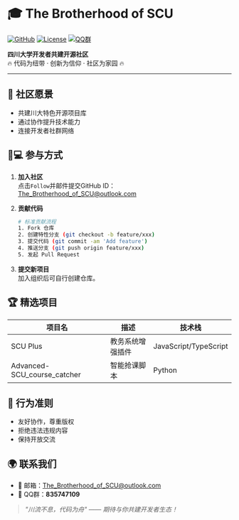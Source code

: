# 🎓 The Brotherhood of SCU

[![GitHub](https://img.shields.io/badge/Join%20Us-GitHub%20Org-blue?logo=github)](https://github.com/the-brotherhood-of-scu)
[![License](https://img.shields.io/badge/License-MIT-green.svg)](https://opensource.org/licenses/MIT)
[![QQ群](https://img.shields.io/badge/QQ群-835747109-purple.svg)](https://qm.qq.com/q/7tyJR3myVq)

**四川大学开发者共建开源社区**  
🔥 代码为纽带 · 创新为信仰 · 社区为家园 🔥

---

## 🌟 社区愿景
- 共建川大特色开源项目库
- 通过协作提升技术能力
- 连接开发者社群网络

## 👨💻 参与方式
1. **加入社区**  
   点击`Follow`并邮件提交GitHub ID：  
   [The_Brotherhood_of_SCU@outlook.com](mailto:The_Brotherhood_of_SCU@outlook.com)

2. **贡献代码**  
   ```bash
   # 标准贡献流程
   1. Fork 仓库
   2. 创建特性分支 (git checkout -b feature/xxx)
   3. 提交代码 (git commit -am 'Add feature')
   4. 推送分支 (git push origin feature/xxx)
   5. 发起 Pull Request
   ```

3. **提交新项目**  
   加入组织后可自行创建仓库。

## 🏆 精选项目
| 项目名                      | 描述                | 技术栈                  |
|-----------------------------|---------------------|-------------------------|
| SCU Plus                    | 教务系统增强插件    | JavaScript/TypeScript   |
| Advanced-SCU_course_catcher | 智能抢课脚本        | Python                  |

## 📜 行为准则
- 友好协作，尊重版权
- 拒绝违法违规内容
- 保持开放交流

## 🌍 联系我们
- 📧 邮箱：[The_Brotherhood_of_SCU@outlook.com](mailto:The_Brotherhood_of_SCU@outlook.com)
- 🤝 QQ群：**835747109**

> *"川流不息，代码为舟" —— 期待与你共建开发者生态！*
